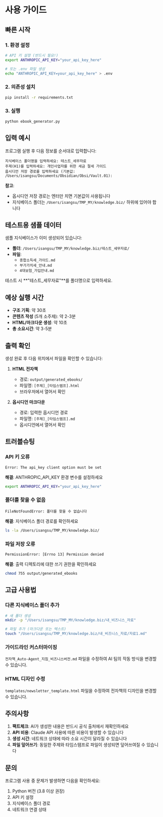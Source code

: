 # 사용 가이드

## 빠른 시작

### 1. 환경 설정

```bash
# API 키 설정 (반드시 필요!)
export ANTHROPIC_API_KEY="your_api_key_here"

# 또는 .env 파일 생성
echo "ANTHROPIC_API_KEY=your_api_key_here" > .env
```

### 2. 의존성 설치

```bash
pip install -r requirements.txt
```

### 3. 실행

```bash
python ebook_generator.py
```

## 입력 예시

프로그램 실행 후 다음 정보를 순서대로 입력합니다:

```
지식베이스 폴더명을 입력하세요: 테스트_세무자료
주제(H1)를 입력하세요: 개인사업자를 위한 세금 절세 가이드
옵시디언 저장 경로를 입력하세요 (기본값: /Users/isangsu/Documents/Obsidian/Obsi/Vault.01):
```

**참고**:
- 옵시디언 저장 경로는 엔터만 치면 기본값이 사용됩니다
- 지식베이스 폴더는 `/Users/isangsu/TMP_MY/knowledge.biz/` 하위에 있어야 합니다

## 테스트용 샘플 데이터

샘플 지식베이스가 이미 생성되어 있습니다:
- **폴더**: `/Users/isangsu/TMP_MY/knowledge.biz/테스트_세무자료/`
- **파일**:
  - `종합소득세_가이드.md`
  - `부가가치세_안내.md`
  - `4대보험_가입안내.md`

테스트 시 **"테스트_세무자료"**를 폴더명으로 입력하세요.

## 예상 실행 시간

- **구조 기획**: 약 30초
- **콘텐츠 작성** (5개 소주제): 약 2-3분
- **HTML/마크다운 생성**: 약 10초
- **총 소요시간**: 약 3-5분

## 출력 확인

생성 완료 후 다음 위치에서 파일을 확인할 수 있습니다:

1. **HTML 전자책**
   - 경로: `output/generated_ebooks/`
   - 파일명: `[주제]_[타임스탬프].html`
   - 브라우저에서 열어서 확인

2. **옵시디언 마크다운**
   - 경로: 입력한 옵시디언 경로
   - 파일명: `[주제]_[타임스탬프].md`
   - 옵시디언에서 열어서 확인

## 트러블슈팅

### API 키 오류
```
Error: The api_key client option must be set
```
**해결**: ANTHROPIC_API_KEY 환경 변수를 설정하세요
```bash
export ANTHROPIC_API_KEY="your_api_key_here"
```

### 폴더를 찾을 수 없음
```
FileNotFoundError: 폴더를 찾을 수 없습니다
```
**해결**: 지식베이스 폴더 경로를 확인하세요
```bash
ls -la /Users/isangsu/TMP_MY/knowledge.biz/
```

### 파일 저장 오류
```
PermissionError: [Errno 13] Permission denied
```
**해결**: 출력 디렉토리에 대한 쓰기 권한을 확인하세요
```bash
chmod 755 output/generated_ebooks
```

## 고급 사용법

### 다른 지식베이스 폴더 추가

```bash
# 새 폴더 생성
mkdir -p "/Users/isangsu/TMP_MY/knowledge.biz/내_비즈니스_자료"

# 파일 추가 (마크다운 또는 텍스트)
touch "/Users/isangsu/TMP_MY/knowledge.biz/내_비즈니스_자료/자료1.md"
```

### 가이드라인 커스터마이징

`전자책_Auto-Agent_지침_비즈니스버전.md` 파일을 수정하여 AI 팀의 작동 방식을 변경할 수 있습니다.

### HTML 디자인 수정

`templates/newsletter_template.html` 파일을 수정하여 전자책의 디자인을 변경할 수 있습니다.

## 주의사항

1. **팩트체크**: AI가 생성한 내용은 반드시 공식 출처에서 재확인하세요
2. **API 비용**: Claude API 사용에 따른 비용이 발생할 수 있습니다
3. **생성 시간**: 네트워크 상태에 따라 소요 시간이 달라질 수 있습니다
4. **파일 덮어쓰기**: 동일한 주제와 타임스탬프로 파일이 생성되면 덮어쓰여질 수 있습니다

## 문의

프로그램 사용 중 문제가 발생하면 다음을 확인하세요:
1. Python 버전 (3.8 이상 권장)
2. API 키 설정
3. 지식베이스 폴더 경로
4. 네트워크 연결 상태
